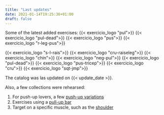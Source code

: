 ```yaml
---
title: "Last updates"
date: 2021-01-14T19:25:36+01:00
draft: false
---
```

Some of the latest added exercises:
{{< exercicio_logo "pul">}}
{{< exercicio_logo "pul-dead">}}
{{< exercicio_logo "pus">}}
{{< exercicio_logo "r-leg-pus">}}
<!--more-->
{{< exercicio_logo "s-l-rais">}}
{{< exercicio_logo "cru-raiseleg">}}
{{< exercicio_logo "chin">}}
{{< exercicio_logo "neg-pul">}}
{{< exercicio_logo "pul-dead">}}
{{< exercicio_logo "pus-tricep">}}
{{< exercicio_logo "cru">}}
{{< exercicio_logo "sqt-jmp">}}


<!--more-->

The catalog was las updated on {{< update_date >}}.

Also, a few collections were rehearsed:
1. For push-up lovers, a few [push-up variations](/collections/push-up-variations/)
1. Exercises using a [pull-up bar](/equipment/pull-up-bar/)
1. Target on a specific muscle, such as the [shoulder](/muscles/shoulder/)
